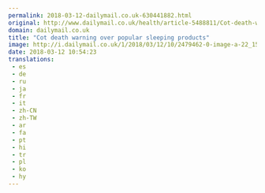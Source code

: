 ```yaml
---
permalink: 2018-03-12-dailymail.co.uk-630441882.html
original: http://www.dailymail.co.uk/health/article-5488811/Cot-death-warning-popular-sleeping-products.html?ITO=1490&ns_mchannel=rss&ns_campaign=1490
domain: dailymail.co.uk
title: "Cot death warning over popular sleeping products"
image: http://i.dailymail.co.uk/1/2018/03/12/10/2479462-0-image-a-22_1520849876241.jpg
date: 2018-03-12 10:54:23
translations: 
 - es
 - de
 - ru
 - ja
 - fr
 - it
 - zh-CN
 - zh-TW
 - ar
 - fa
 - pt
 - hi
 - tr
 - pl
 - ko
 - hy
---
```


